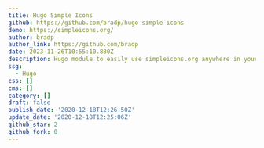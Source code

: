 ```yaml
---
title: Hugo Simple Icons
github: https://github.com/bradp/hugo-simple-icons
demo: https://simpleicons.org/
author: bradp
author_link: https://github.com/bradp
date: 2023-11-26T10:55:10.880Z
description: Hugo module to easily use simpleicons.org anywhere in your site.
ssg:
  - Hugo
css: []
cms: []
category: []
draft: false
publish_date: '2020-12-18T12:26:50Z'
update_date: '2020-12-18T12:25:06Z'
github_star: 2
github_fork: 0
---
```

